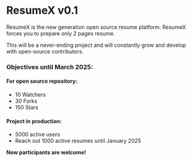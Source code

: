 # ResumeX v0.1
ResumeX is the new generation open source resume platform. ResumeX forces you to prepare only 2 pages resume.

This will be a never-ending project and will constantly grow and develop with open-source contributors.

### Objectives until March 2025:
#### For open source repository:
 - 10 Watchers
 - 30 Forks
 - 150 Stars
#### Project in production:
 - 5000 active users
 - Reach out 1000 active resumes until January 2025

<b>New participants are welcome!</b>
